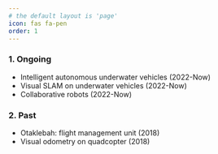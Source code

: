 ```yaml
---
# the default layout is 'page'
icon: fas fa-pen
order: 1
---
```


### 1. Ongoing
- Intelligent autonomous underwater vehicles (2022-Now)
- Visual SLAM on underwater vehicles (2022-Now)
- Collaborative robots (2022-Now)

### 2. Past
- Otaklebah: flight management unit (2018)
- Visual odometry on quadcopter (2018)
